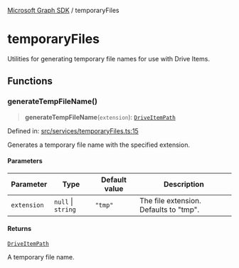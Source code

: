 [Microsoft Graph SDK](README.md) / temporaryFiles

# temporaryFiles

Utilities for generating temporary file names for use with Drive Items.

## Functions

### generateTempFileName()

> **generateTempFileName**(`extension`): [`DriveItemPath`](DriveItemPath.md#driveitempath)

Defined in: [src/services/temporaryFiles.ts:15](https://github.com/Future-Secure-AI/microsoft-graph/blob/main/src/services/temporaryFiles.ts#L15)

Generates a temporary file name with the specified extension.

#### Parameters

| Parameter | Type | Default value | Description |
| ------ | ------ | ------ | ------ |
| `extension` | `null` \| `string` | `"tmp"` | The file extension. Defaults to "tmp". |

#### Returns

[`DriveItemPath`](DriveItemPath.md#driveitempath)

A temporary file name.
